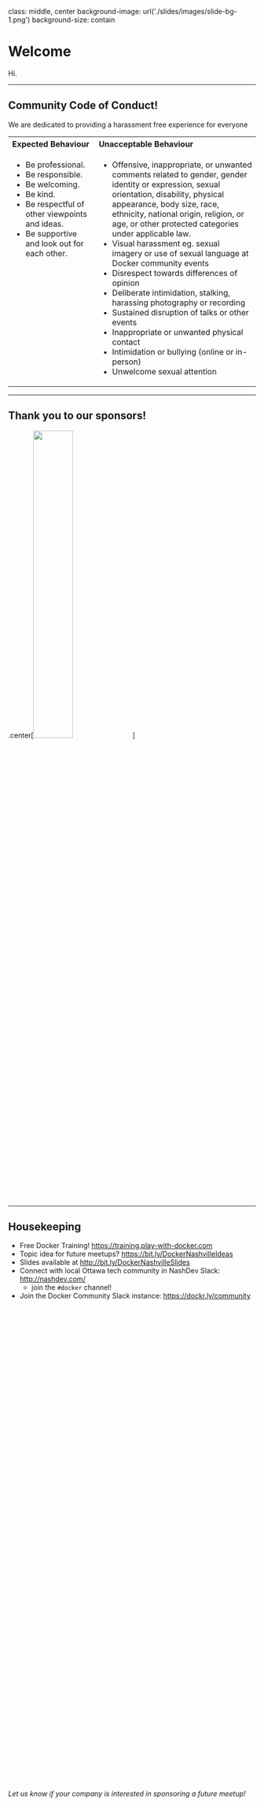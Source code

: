 class: middle, center
background-image: url('./slides/images/slide-bg-1.png')
background-size: contain

# Welcome


Hi.

---

## Community Code of Conduct!

We are dedicated to providing a harassment free experience for everyone

<table>
<tbody>
<tr><th style="text-align: left">Expected Behaviour</th><th style="text-align: left">Unacceptable Behaviour</th></tr>
<tr>
<td style="text-align: left; vertical-align: top">
<ul>
<li>Be professional.</li>
<li>Be responsible.</li>
<li>Be welcoming.</li>
<li>Be kind.</li>
<li>Be respectful of other viewpoints and ideas.</li>
<li>Be supportive and look out for each other.</li>
</ul>
</td>
<td style="text-align: left; vertical-align: top; width: 65%">
<ul>
<li>Offensive, inappropriate, or unwanted comments related to gender, gender identity or expression, sexual orientation, disability, physical appearance, body size, race, ethnicity, national origin, religion, or age, or other protected categories under applicable law.</li>
<li>Visual harassment eg. sexual imagery or use of sexual language at Docker community events</li>
<li>Disrespect towards differences of opinion</li>
<li>Deliberate intimidation, stalking, harassing photography or recording</li>
<li>Sustained disruption of talks or other events</li>
<li>Inappropriate or unwanted physical contact</li>
<li>Intimidation or bullying (online or in-person)</li>
<li>Unwelcome sexual attention</li>
</ul>
</td>
</tr>
</tbody>
</table>

---

## Thank you to our sponsors!

.center[<img src="https://www.franklinamerican.com/img/FAMC_Logo.png" style="width: 40%; position: relative">]

<span style="position: fixed; bottom: 7.5%">_Let us know if your company is interested in sponsoring a future meetup!_</span>

---

## Housekeeping

- Free Docker Training! https://training.play-with-docker.com
- Topic idea for future meetups? https://bit.ly/DockerNashvilleIdeas
- Slides available at http://bit.ly/DockerNashvilleSlides
- Connect with local Ottawa tech community in NashDev Slack: http://nashdev.com/
  - join the `#docker` channel!
- Join the Docker Community Slack instance: https://dockr.ly/community
